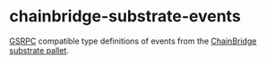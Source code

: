 # chainbridge-substrate-events

[GSRPC](https://github.com/centrifuge/go-substrate-rpc-client) compatible type definitions of events from the [ChainBridge substrate pallet](https://github.com/ChainSafe/chainbridge-substrate/).